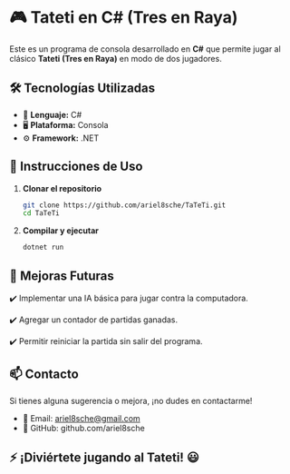 # 🎮 Tateti en C# (Tres en Raya)  

Este es un programa de consola desarrollado en **C#** que permite jugar al clásico **Tateti (Tres en Raya)** en modo de dos jugadores.  

## 🛠️ Tecnologías Utilizadas  
- 📌 **Lenguaje:** C#  
- 🖥️ **Plataforma:** Consola  
- ⚙️ **Framework:** .NET  

## 📜 Instrucciones de Uso  
1. **Clonar el repositorio**  
   ```bash
   git clone https://github.com/ariel8sche/TaTeTi.git
   cd TaTeTi
2. **Compilar y ejecutar**
   ```bash
   dotnet run

## 🚀 Mejoras Futuras
✔️ Implementar una IA básica para jugar contra la computadora.

✔️ Agregar un contador de partidas ganadas.

✔️ Permitir reiniciar la partida sin salir del programa.

## 📫 Contacto
Si tienes alguna sugerencia o mejora, ¡no dudes en contactarme!
- 📩 Email: ariel8sche@gmail.com
- 🔗 GitHub: github.com/ariel8sche

## ⚡ ¡Diviértete jugando al Tateti! 😃
